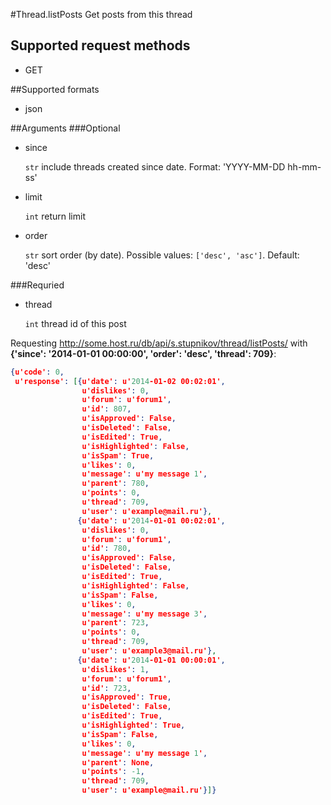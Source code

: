 #Thread.listPosts
Get posts from this thread

## Supported request methods 
* GET

##Supported formats
* json

##Arguments
###Optional
* since

   ```str``` include threads created since date. Format: 'YYYY-MM-DD hh-mm-ss'
* limit

   ```int``` return limit
* order

   ```str``` sort order (by date). Possible values: ```['desc', 'asc']```. Default: 'desc'


###Requried
* thread

   ```int``` thread id of this post


Requesting http://some.host.ru/db/api/s.stupnikov/thread/listPosts/ with **{'since': '2014-01-01 00:00:00', 'order': 'desc', 'thread': 709}**:
```json
{u'code': 0,
 u'response': [{u'date': u'2014-01-02 00:02:01',
                u'dislikes': 0,
                u'forum': u'forum1',
                u'id': 807,
                u'isApproved': False,
                u'isDeleted': False,
                u'isEdited': True,
                u'isHighlighted': False,
                u'isSpam': True,
                u'likes': 0,
                u'message': u'my message 1',
                u'parent': 780,
                u'points': 0,
                u'thread': 709,
                u'user': u'example@mail.ru'},
               {u'date': u'2014-01-01 00:02:01',
                u'dislikes': 0,
                u'forum': u'forum1',
                u'id': 780,
                u'isApproved': False,
                u'isDeleted': False,
                u'isEdited': True,
                u'isHighlighted': False,
                u'isSpam': False,
                u'likes': 0,
                u'message': u'my message 3',
                u'parent': 723,
                u'points': 0,
                u'thread': 709,
                u'user': u'example3@mail.ru'},
               {u'date': u'2014-01-01 00:00:01',
                u'dislikes': 1,
                u'forum': u'forum1',
                u'id': 723,
                u'isApproved': True,
                u'isDeleted': False,
                u'isEdited': True,
                u'isHighlighted': True,
                u'isSpam': False,
                u'likes': 0,
                u'message': u'my message 1',
                u'parent': None,
                u'points': -1,
                u'thread': 709,
                u'user': u'example@mail.ru'}]}
```
